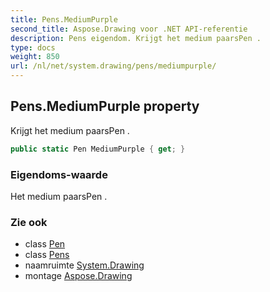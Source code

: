 ```yaml
---
title: Pens.MediumPurple
second_title: Aspose.Drawing voor .NET API-referentie
description: Pens eigendom. Krijgt het medium paarsPen .
type: docs
weight: 850
url: /nl/net/system.drawing/pens/mediumpurple/
---
```

## Pens.MediumPurple property

Krijgt het medium paarsPen .

```csharp
public static Pen MediumPurple { get; }
```

### Eigendoms-waarde

Het medium paarsPen .

### Zie ook

* class [Pen](../../pen/)
* class [Pens](../)
* naamruimte [System.Drawing](../../pens/)
* montage [Aspose.Drawing](../../../)


